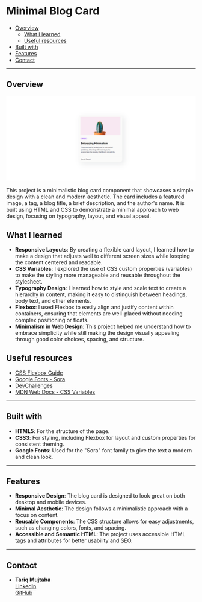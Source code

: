 # Minimal Blog Card

- [Overview](#overview)
  - [What I learned](#what-i-learned)
  - [Useful resources](#useful-resources)
- [Built with](#built-with)
- [Features](#features)
- [Contact](#contact)

---

## Overview

![Minimal Blog Card Screenshot](resources\screenshot\Screenshot.png)

This project is a minimalistic blog card component that showcases a simple design with a clean and modern aesthetic. The card includes a featured image, a tag, a blog title, a brief description, and the author's name. It is built using HTML and CSS to demonstrate a minimal approach to web design, focusing on typography, layout, and visual appeal.

## What I learned

- **Responsive Layouts**: By creating a flexible card layout, I learned how to make a design that adjusts well to different screen sizes while keeping the content centered and readable.
- **CSS Variables**: I explored the use of CSS custom properties (variables) to make the styling more manageable and reusable throughout the stylesheet.
- **Typography Design**: I learned how to style and scale text to create a hierarchy in content, making it easy to distinguish between headings, body text, and other elements.
- **Flexbox**: I used Flexbox to easily align and justify content within containers, ensuring that elements are well-placed without needing complex positioning or floats.
- **Minimalism in Web Design**: This project helped me understand how to embrace simplicity while still making the design visually appealing through good color choices, spacing, and structure.

## Useful resources

- [CSS Flexbox Guide](https://css-tricks.com/snippets/css/a-guide-to-flexbox/)
- [Google Fonts - Sora](https://fonts.google.com/specimen/Sora)
- [DevChallenges](https://www.devchallenges.io/)
- [MDN Web Docs - CSS Variables](https://developer.mozilla.org/en-US/docs/Web/CSS/Using_CSS_custom_properties)

---

## Built with

- **HTML5**: For the structure of the page.
- **CSS3**: For styling, including Flexbox for layout and custom properties for consistent theming.
- **Google Fonts**: Used for the "Sora" font family to give the text a modern and clean look.

---

## Features

- **Responsive Design**: The blog card is designed to look great on both desktop and mobile devices.
- **Minimal Aesthetic**: The design follows a minimalistic approach with a focus on content.
- **Reusable Components**: The CSS structure allows for easy adjustments, such as changing colors, fonts, and spacing.
- **Accessible and Semantic HTML**: The project uses accessible HTML tags and attributes for better usability and SEO.

---

## Contact

- **Tariq Mujtaba**  
  [LinkedIn](https://www.linkedin.com/in/tariqmujtaba)  
  [GitHub](https://github.com/tariq-mujtaba)
